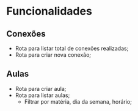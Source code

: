 # Funcionalidades

## Conexões

- Rota para listar total de conexões realizadas;
- Rota para criar nova conexão;

## Aulas

- Rota para criar aula;
- Rota para listar aulas;
    - Filtrar por matéria, dia da semana, horário;

